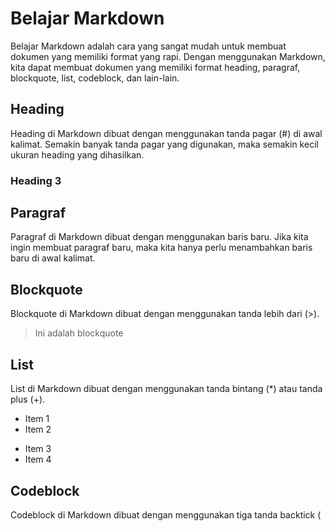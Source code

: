 # Belajar Markdown
Belajar Markdown adalah cara yang sangat mudah untuk membuat dokumen yang memiliki format yang rapi. Dengan menggunakan Markdown, kita dapat membuat dokumen yang memiliki format heading, paragraf, blockquote, list, codeblock, dan lain-lain.

## Heading
Heading di Markdown dibuat dengan menggunakan tanda pagar (#) di awal kalimat. Semakin banyak tanda pagar yang digunakan, maka semakin kecil ukuran heading yang dihasilkan.

### Heading 3

## Paragraf
Paragraf di Markdown dibuat dengan menggunakan baris baru. Jika kita ingin membuat paragraf baru, maka kita hanya perlu menambahkan baris baru di awal kalimat.

## Blockquote
Blockquote di Markdown dibuat dengan menggunakan tanda lebih dari (>).

> Ini adalah blockquote

## List
List di Markdown dibuat dengan menggunakan tanda bintang (*) atau tanda plus (+).

* Item 1
* Item 2
+ Item 3
+ Item 4

## Codeblock
Codeblock di Markdown dibuat dengan menggunakan tiga tanda backtick (
